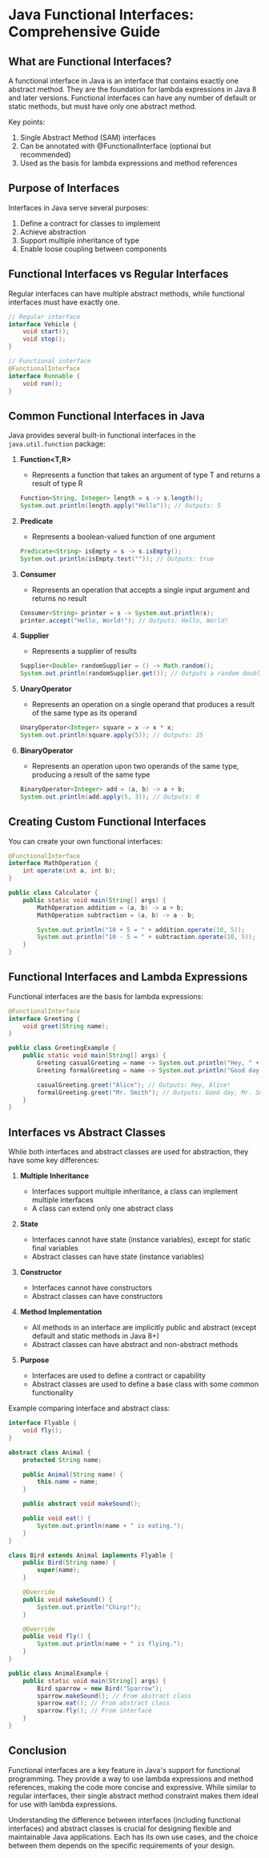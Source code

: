 # Java Functional Interfaces: Comprehensive Guide

## What are Functional Interfaces?

A functional interface in Java is an interface that contains exactly one abstract method. They are the foundation for lambda expressions in Java 8 and later versions. Functional interfaces can have any number of default or static methods, but must have only one abstract method.

Key points:
1. Single Abstract Method (SAM) interfaces
2. Can be annotated with @FunctionalInterface (optional but recommended)
3. Used as the basis for lambda expressions and method references

## Purpose of Interfaces

Interfaces in Java serve several purposes:
1. Define a contract for classes to implement
2. Achieve abstraction
3. Support multiple inheritance of type
4. Enable loose coupling between components

## Functional Interfaces vs Regular Interfaces

Regular interfaces can have multiple abstract methods, while functional interfaces must have exactly one.

```java
// Regular interface
interface Vehicle {
    void start();
    void stop();
}

// Functional interface
@FunctionalInterface
interface Runnable {
    void run();
}
```

## Common Functional Interfaces in Java

Java provides several built-in functional interfaces in the `java.util.function` package:

1. **Function<T,R>**
    - Represents a function that takes an argument of type T and returns a result of type R
   ```java
   Function<String, Integer> length = s -> s.length();
   System.out.println(length.apply("Hello")); // Outputs: 5
   ```

2. **Predicate<T>**
    - Represents a boolean-valued function of one argument
   ```java
   Predicate<String> isEmpty = s -> s.isEmpty();
   System.out.println(isEmpty.test("")); // Outputs: true
   ```

3. **Consumer<T>**
    - Represents an operation that accepts a single input argument and returns no result
   ```java
   Consumer<String> printer = s -> System.out.println(s);
   printer.accept("Hello, World!"); // Outputs: Hello, World!
   ```

4. **Supplier<T>**
    - Represents a supplier of results
   ```java
   Supplier<Double> randomSupplier = () -> Math.random();
   System.out.println(randomSupplier.get()); // Outputs a random double
   ```

5. **UnaryOperator<T>**
    - Represents an operation on a single operand that produces a result of the same type as its operand
   ```java
   UnaryOperator<Integer> square = x -> x * x;
   System.out.println(square.apply(5)); // Outputs: 25
   ```

6. **BinaryOperator<T>**
    - Represents an operation upon two operands of the same type, producing a result of the same type
   ```java
   BinaryOperator<Integer> add = (a, b) -> a + b;
   System.out.println(add.apply(5, 3)); // Outputs: 8
   ```

## Creating Custom Functional Interfaces

You can create your own functional interfaces:

```java
@FunctionalInterface
interface MathOperation {
    int operate(int a, int b);
}

public class Calculator {
    public static void main(String[] args) {
        MathOperation addition = (a, b) -> a + b;
        MathOperation subtraction = (a, b) -> a - b;

        System.out.println("10 + 5 = " + addition.operate(10, 5));
        System.out.println("10 - 5 = " + subtraction.operate(10, 5));
    }
}
```

## Functional Interfaces and Lambda Expressions

Functional interfaces are the basis for lambda expressions:

```java
@FunctionalInterface
interface Greeting {
    void greet(String name);
}

public class GreetingExample {
    public static void main(String[] args) {
        Greeting casualGreeting = name -> System.out.println("Hey, " + name + "!");
        Greeting formalGreeting = name -> System.out.println("Good day, " + name + ".");

        casualGreeting.greet("Alice"); // Outputs: Hey, Alice!
        formalGreeting.greet("Mr. Smith"); // Outputs: Good day, Mr. Smith.
    }
}
```

## Interfaces vs Abstract Classes

While both interfaces and abstract classes are used for abstraction, they have some key differences:

1. **Multiple Inheritance**
    - Interfaces support multiple inheritance, a class can implement multiple interfaces
    - A class can extend only one abstract class

2. **State**
    - Interfaces cannot have state (instance variables), except for static final variables
    - Abstract classes can have state (instance variables)

3. **Constructor**
    - Interfaces cannot have constructors
    - Abstract classes can have constructors

4. **Method Implementation**
    - All methods in an interface are implicitly public and abstract (except default and static methods in Java 8+)
    - Abstract classes can have abstract and non-abstract methods

5. **Purpose**
    - Interfaces are used to define a contract or capability
    - Abstract classes are used to define a base class with some common functionality

Example comparing interface and abstract class:

```java
interface Flyable {
    void fly();
}

abstract class Animal {
    protected String name;

    public Animal(String name) {
        this.name = name;
    }

    public abstract void makeSound();

    public void eat() {
        System.out.println(name + " is eating.");
    }
}

class Bird extends Animal implements Flyable {
    public Bird(String name) {
        super(name);
    }

    @Override
    public void makeSound() {
        System.out.println("Chirp!");
    }

    @Override
    public void fly() {
        System.out.println(name + " is flying.");
    }
}

public class AnimalExample {
    public static void main(String[] args) {
        Bird sparrow = new Bird("Sparrow");
        sparrow.makeSound(); // From abstract class
        sparrow.eat(); // From abstract class
        sparrow.fly(); // From interface
    }
}
```

## Conclusion

Functional interfaces are a key feature in Java's support for functional programming. They provide a way to use lambda expressions and method references, making the code more concise and expressive. While similar to regular interfaces, their single abstract method constraint makes them ideal for use with lambda expressions.

Understanding the difference between interfaces (including functional interfaces) and abstract classes is crucial for designing flexible and maintainable Java applications. Each has its own use cases, and the choice between them depends on the specific requirements of your design.